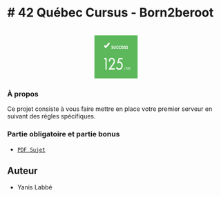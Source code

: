 # # 42 Québec Cursus - Born2beroot

<br />
<div align="center">
	<a href="https://github.com/yanislabbe">
	<img src="images/success.png" alt="success" width="100" height="100">
	</a>
</div>


### À propos

Ce projet consiste à vous faire mettre en place votre premier serveur en suivant des règles spécifiques.

### Partie obligatoire et partie bonus

- [`PDF Sujet`](https://github.com/yanislabbe/born2beroot/blob/main/sujet.pdf)

## Auteur

- Yanis Labbé
